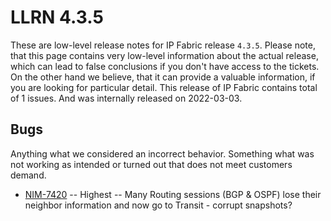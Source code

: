# LLRN 4.3.5

These are low-level release notes for IP Fabric release `4.3.5`. Please note, that this page contains very low-level information about the actual release, which can lead to false conclusions if you don't have access to the tickets. On the other hand we believe, that it can provide a valuable information, if you are looking for particular detail. This release of IP Fabric contains total of 1 issues. And was internally released on 2022-03-03.

## Bugs

Anything what we considered an incorrect behavior. Something what was not working as intended or turned out that does not meet customers demand.

- [NIM-7420](https://ipfabric.atlassian.net/browse/NIM-7420) -- Highest -- Many Routing sessions (BGP & OSPF) lose their neighbor information and now go to Transit - corrupt snapshots?
